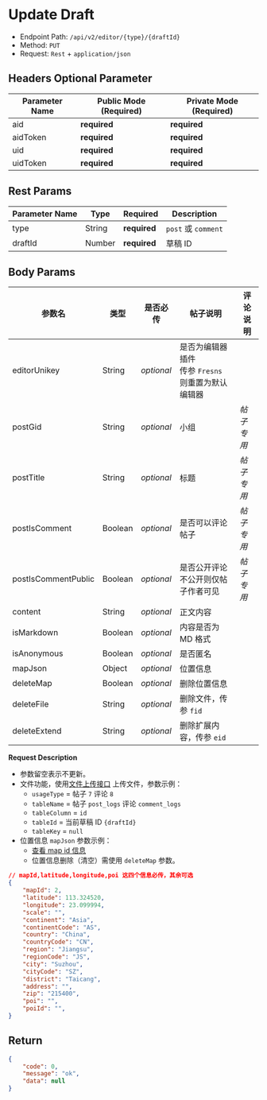 # Update Draft

- Endpoint Path: `/api/v2/editor/{type}/{draftId}`
- Method: `PUT`
- Request: `Rest` + `application/json`

## Headers Optional Parameter

| Parameter Name | Public Mode (Required) | Private Mode (Required) |
| --- | --- | --- |
| aid | **required** | **required** |
| aidToken | **required** | **required** |
| uid | **required** | **required** |
| uidToken | **required** | **required** |

## Rest Params

| Parameter Name | Type | Required | Description |
| --- | --- | --- | --- |
| type | String | **required** | `post` 或 `comment` |
| draftId | Number | **required** | 草稿 ID |

## Body Params

| 参数名 | 类型 | 是否必传 | **帖子**说明 | **评论**说明 |
| --- | --- | --- | --- | --- |
| editorUnikey | String | *optional* | 是否为编辑器插件<br>传参 `Fresns` 则重置为默认编辑器 |  |
| postGid | String | *optional* | 小组 | *帖子专用* |
| postTitle | String | *optional* | 标题 | *帖子专用* |
| postIsComment | Boolean | *optional* | 是否可以评论帖子 | *帖子专用* |
| postIsCommentPublic | Boolean | *optional* | 是否公开评论<br>不公开则仅帖子作者可见 | *帖子专用* |
| content | String | *optional* | 正文内容 |  |
| isMarkdown | Boolean | *optional* | 内容是否为 MD 格式 |  |
| isAnonymous | Boolean | *optional* | 是否匿名 |  |
| mapJson | Object | *optional* | 位置信息 |  |
| deleteMap | Boolean | *optional* | 删除位置信息 |  |
| deleteFile | String | *optional* | 删除文件，传参 `fid` |  |
| deleteExtend | String | *optional* | 删除扩展内容，传参 `eid` |  |

**Request Description**

- 参数留空表示不更新。
- 文件功能，使用[文件上传接口](../common/upload-file.md) 上传文件，参数示例：
    - `usageType` = 帖子 `7` 评论 `8`
    - `tableName` = 帖子 `post_logs` 评论 `comment_logs`
    - `tableColumn` = `id`
    - `tableId` = 当前草稿 ID `{draftId}`
    - `tableKey` = `null`
- 位置信息 `mapJson` 参数示例：
    - [查看 map id 信息](../../database/dictionary/maps.md)
    - 位置信息删除（清空）需使用 `deleteMap` 参数。
```json
// mapId,latitude,longitude,poi 这四个信息必传，其余可选
{
    "mapId": 2,
    "latitude": 113.324520,
    "longitude": 23.099994,
    "scale": "",
    "continent": "Asia",
    "continentCode": "AS",
    "country": "China",
    "countryCode": "CN",
    "region": "Jiangsu",
    "regionCode": "JS",
    "city": "Suzhou",
    "cityCode": "SZ",
    "district": "Taicang",
    "address": "",
    "zip": "215400",
    "poi": "",
    "poiId": "",
}
```

## Return

```json
{
    "code": 0,
    "message": "ok",
    "data": null
}
```
